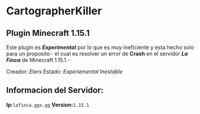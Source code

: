 # CartographerKiller
## Plugin Minecraft 1.15.1
Este plugin es **_Experimental_** por lo que es muy ineficiente y esta hecho solo para un proposito⋅⋅
el cual es resolver un error de **Crash** en el servidor **_La Finca_** de Minecraft 1.15.1.⋅⋅

Creador: *Eters*
Estado: *Experiemental Inestable*

## **Informacion del Servidor**:
**Ip:**`lafinca.ggs.gg`
**Version:**`1.15.1`
